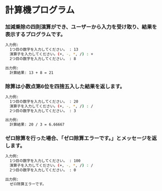 # 計算機プログラム
### 加減乗除の四則演算ができ、ユーザーから入力を受け取り、結果を表示するプログラムです。

```sh
入力例:
  1つ目の数字を入力してください。 : 13
  演算子を入力してください。(+, -, *, /) : +
  2つ目の数字を入力してください。 : 8
 
出力例:
  計算結果: 13 + 8 = 21
```
### 除算は小数点第6位を四捨五入した結果を返します。
```sh
入力例:
  1つ目の数字を入力してください。 : 20
  演算子を入力してください。(+, -, *, /) : /
  2つ目の数字を入力してください。 : 3
 
出力例:
  計算結果: 20 / 3 = 6.66667
```

### ゼロ除算を行った場合、「ゼロ除算エラーです。」とメッセージを返します。
```sh
入力例:
  1つ目の数字を入力してください。 : 100
  演算子を入力してください。(+, -, *, /) : /
  2つ目の数字を入力してください。 : 0
 
出力例:
  ゼロ除算エラーです。
```
